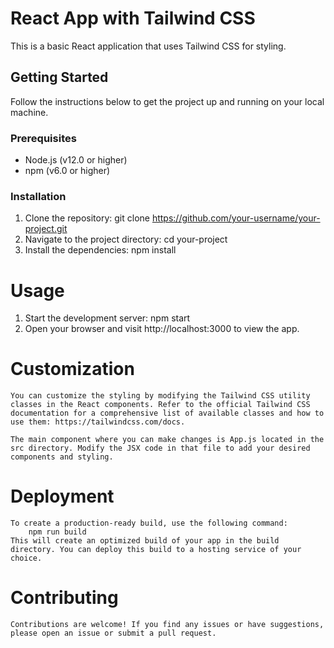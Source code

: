 # React App with Tailwind CSS

This is a basic React application that uses Tailwind CSS for styling.

## Getting Started

Follow the instructions below to get the project up and running on your local machine.

### Prerequisites

- Node.js (v12.0 or higher)
- npm (v6.0 or higher)

### Installation

1. Clone the repository:
   git clone https://github.com/your-username/your-project.git
2. Navigate to the project directory:
    cd your-project
3. Install the dependencies:
    npm install
# Usage
1. Start the development server:
    npm start
2. Open your browser and visit http://localhost:3000 to view the app.

# Customization
    You can customize the styling by modifying the Tailwind CSS utility classes in the React components. Refer to the official Tailwind CSS documentation for a comprehensive list of available classes and how to use them: https://tailwindcss.com/docs.

    The main component where you can make changes is App.js located in the src directory. Modify the JSX code in that file to add your desired components and styling.

# Deployment
    To create a production-ready build, use the following command:
        npm run build
    This will create an optimized build of your app in the build directory. You can deploy this build to a hosting service of your choice.

# Contributing
    Contributions are welcome! If you find any issues or have suggestions, please open an issue or submit a pull request.